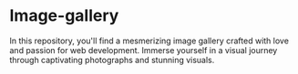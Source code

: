 # Image-gallery
In this repository, you'll find a mesmerizing image gallery crafted with love and passion for web development. Immerse yourself in a visual journey through captivating photographs and stunning visuals.

